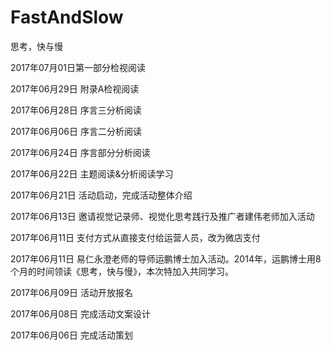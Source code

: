 # FastAndSlow
思考，快与慢

2017年07月01日第一部分检视阅读

2017年06月29日 附录A检视阅读

2017年06月28日 序言三分析阅读

2017年06月06日 序言二分析阅读

2017年06月24日 序言部分分析阅读

2017年06月22日 主题阅读&分析阅读学习

2017年06月21日 活动启动，完成活动整体介绍

2017年06月13日 邀请视觉记录师、视觉化思考践行及推广者建伟老师加入活动

2017年06月11日 支付方式从直接支付给运营人员，改为微店支付

2017年06月11日 易仁永澄老师的导师运鹏博士加入活动。2014年，运鹏博士用8个月的时间领读《思考，快与慢》，本次特加入共同学习。

2017年06月09日 活动开放报名

2017年06月08日 完成活动文案设计

2017年06月06日 完成活动策划
